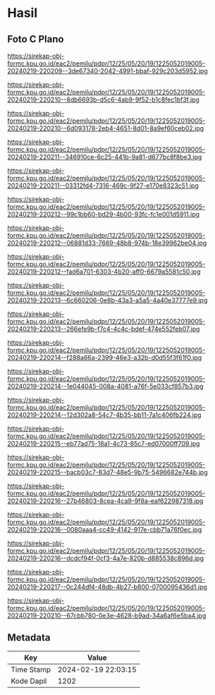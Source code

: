 # Hasil

## Foto C Plano

https://sirekap-obj-formc.kpu.go.id/eac2/pemilu/pdpr/12/25/05/20/19/1225052019005-20240219-220209--3de67340-2042-4991-bbaf-929c203d5952.jpg

https://sirekap-obj-formc.kpu.go.id/eac2/pemilu/pdpr/12/25/05/20/19/1225052019005-20240219-220210--8db6693b-d5c6-4ab9-9f52-b1c8fec1bf3f.jpg

https://sirekap-obj-formc.kpu.go.id/eac2/pemilu/pdpr/12/25/05/20/19/1225052019005-20240219-220210--6d093178-2eb4-4651-8d01-8a9ef60ceb02.jpg

https://sirekap-obj-formc.kpu.go.id/eac2/pemilu/pdpr/12/25/05/20/19/1225052019005-20240219-220211--346910ce-6c25-441b-9a81-d677bc8f8be3.jpg

https://sirekap-obj-formc.kpu.go.id/eac2/pemilu/pdpr/12/25/05/20/19/1225052019005-20240219-220211--03312fd4-7316-469c-9f27-e170e8323c51.jpg

https://sirekap-obj-formc.kpu.go.id/eac2/pemilu/pdpr/12/25/05/20/19/1225052019005-20240219-220212--99c1bb60-bd29-4b00-93fc-fc1e001d5911.jpg

https://sirekap-obj-formc.kpu.go.id/eac2/pemilu/pdpr/12/25/05/20/19/1225052019005-20240219-220212--06881d33-7669-48b8-974b-18e39962be04.jpg

https://sirekap-obj-formc.kpu.go.id/eac2/pemilu/pdpr/12/25/05/20/19/1225052019005-20240219-220212--fad6a701-6303-4b20-aff0-6679a5581c50.jpg

https://sirekap-obj-formc.kpu.go.id/eac2/pemilu/pdpr/12/25/05/20/19/1225052019005-20240219-220213--6c660206-0e8b-43a3-a5a5-4a40e37777e9.jpg

https://sirekap-obj-formc.kpu.go.id/eac2/pemilu/pdpr/12/25/05/20/19/1225052019005-20240219-220213--266efe9b-f7c4-4c4c-bdef-474e552feb07.jpg

https://sirekap-obj-formc.kpu.go.id/eac2/pemilu/pdpr/12/25/05/20/19/1225052019005-20240219-220214--f288a66a-2399-46e3-a32b-d0d55f3f61f0.jpg

https://sirekap-obj-formc.kpu.go.id/eac2/pemilu/pdpr/12/25/05/20/19/1225052019005-20240219-220214--1e044045-008a-4081-a76f-5e033cf857b3.jpg

https://sirekap-obj-formc.kpu.go.id/eac2/pemilu/pdpr/12/25/05/20/19/1225052019005-20240219-220214--12d302a8-54c7-4b35-bb11-7a1c406fb224.jpg

https://sirekap-obj-formc.kpu.go.id/eac2/pemilu/pdpr/12/25/05/20/19/1225052019005-20240219-220215--eb77ad75-18a1-4c73-85c7-ed07000ff709.jpg

https://sirekap-obj-formc.kpu.go.id/eac2/pemilu/pdpr/12/25/05/20/19/1225052019005-20240219-220215--bacb03c7-83d7-48e5-9b75-5496682e744b.jpg

https://sirekap-obj-formc.kpu.go.id/eac2/pemilu/pdpr/12/25/05/20/19/1225052019005-20240219-220216--27b46803-8cea-4ca9-9f8a-eaf622987318.jpg

https://sirekap-obj-formc.kpu.go.id/eac2/pemilu/pdpr/12/25/05/20/19/1225052019005-20240219-220216--0080aaa4-cc49-4142-917e-cbb71a76f0ec.jpg

https://sirekap-obj-formc.kpu.go.id/eac2/pemilu/pdpr/12/25/05/20/19/1225052019005-20240219-220216--dcdcf94f-0cf3-4a7e-820b-d885538c896d.jpg

https://sirekap-obj-formc.kpu.go.id/eac2/pemilu/pdpr/12/25/05/20/19/1225052019005-20240219-220217--0c244df4-48db-4b27-b800-0700095436d1.jpg

https://sirekap-obj-formc.kpu.go.id/eac2/pemilu/pdpr/12/25/05/20/19/1225052019005-20240219-220210--67cbb780-0e3e-4628-b9ad-34a6af6e5ba4.jpg


## Metadata

| Key        | Value               |
| ---------- | ------------------- |
| Time Stamp | 2024-02-19 22:03:15 |
| Kode Dapil | 1202                |



